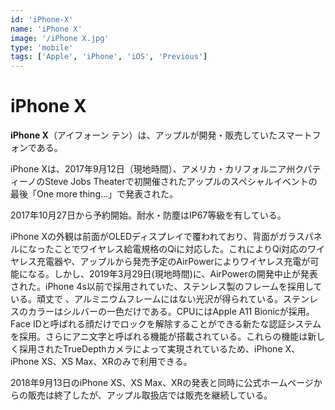 ```yaml
---
id: 'iPhone-X'
name: 'iPhone X'
image: '/iPhone X.jpg'
type: 'mobile'
tags: ['Apple', 'iPhone', 'iOS', 'Previous']
---
```


# iPhone X

**iPhone X**（アイフォーン テン）は、アップルが開発・販売していたスマートフォンである。

iPhone Xは、2017年9月12日（現地時間）、アメリカ・カリフォルニア州クパティーノのSteve Jobs Theaterで初開催されたアップルのスペシャルイベントの最後「One more thing...」で発表された。

2017年10月27日から予約開始。耐水・防塵はIP67等級を有している。

iPhone Xの外観は前面がOLEDディスプレイで覆われており、背面がガラスパネルになったことでワイヤレス給電規格のQiに対応した。これによりQi対応のワイヤレス充電器や、アップルから発売予定のAirPowerによりワイヤレス充電が可能になる。しかし、2019年3月29日(現地時間)に、AirPowerの開発中止が発表された。iPhone 4s以前で採用されていた、ステンレス製のフレームを採用している。頑丈で 、アルミニウムフレームにはない光沢が得られている。ステンレスのカラーはシルバーの一色だけである。CPUにはApple A11 Bionicが採用。Face IDと呼ばれる顔だけでロックを解除することができる新たな認証システムを採用。さらにアニ文字と呼ばれる機能が搭載されている。これらの機能は新しく採用されたTrueDepthカメラによって実現されているため、iPhone X、iPhone XS、XS Max、XRのみで利用できる。

2018年9月13日のiPhone XS、XS Max、XRの発表と同時に公式ホームページからの販売は終了したが、アップル取扱店では販売を継続している。 
